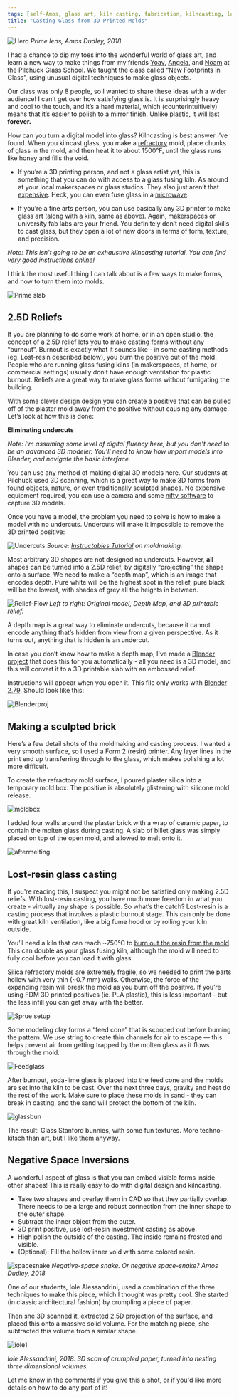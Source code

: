 ```yaml
---
tags: [self-Amos, glass art, kiln casting, fabrication, kilncasting, lost-resin, lost-wax]
title: "Casting Glass from 3D Printed Molds"
---
```

![Hero](https://i.imgur.com/9wuDaCE.jpg)
*Prime lens, Amos Dudley, 2018*

I had a chance to dip my toes into the wonderful world of glass art, and learn a new way to make things from my friends <a href="http://yoav-reches.com/">Yoav</a>, <a href="http://www.angelathwaites.com/about_my_work.html">Angela</a>, and <a href="https://www.noamandmichal.com/">Noam</a> at the Pilchuck Glass School. We taught the class called “New Footprints in Glass”, using unusual digital techniques to make glass objects. 

Our class was only 8 people, so I wanted to share these ideas with a wider audience! I can’t get over how satisfying glass is. It is surprisingly heavy and cool to the touch, and it’s a hard material, which (counterintuitively) means that it’s easier to polish to a mirror finish. Unlike plastic, it will last **forever.** 

How can you turn a digital model into glass? Kilncasting is best answer I've found. When you kilncast glass, you make a <a href="https://en.wikipedia.org/wiki/Refractory">refractory</a> mold, place chunks of glass in the mold, and then heat it to about 1500°F, until the glass runs like honey and fills the void.

- If you’re a 3D printing person, and not a glass artist yet, this is something that you can do with access to a glass fusing kiln. As around at your local makerspaces or glass studios. They also just aren’t that <a href="https://www.paragonweb.com/FireFly_Digital.cfm">expensive</a>. Heck, you can even fuse glass in a <a href="https://www.amazon.com/Large-Microwave-Kiln-Glass-Fusing/dp/B012EV9LES">microwave</a>. 

- If you’re a fine arts person, you can use basically any 3D printer to make glass art (along with a kiln, same as above). Again, makerspaces or university fab labs are your friend. You definitely don’t need digital skills to cast glass, but they open a lot of new doors in terms of form, texture, and precision. 

*Note:* *This isn’t going to be an exhaustive kilncasting tutorial. You can find very good instructions <a href="https://www.bullseyeglass.com/images/stories/bullseye/PDF/TipSheets/tipsheet_08.pdf">online</a>!*

I think the most useful thing I can talk about is a few ways to make forms, and how to turn them into molds. 

![Prime slab](https://i.imgur.com/PY1Bju3.jpg)

## 2.5D Reliefs

If you are planning to do some work at home, or in an open studio, the concept of a 2.5D relief lets you to make casting forms without any “burnout”. Burnout is exactly what it sounds like - in some casting methods (eg. Lost-resin described below), you burn the positive out of the mold. People who are running glass fusing kilns (in makerspaces, at home, or commercial settings) usually don’t have enough ventilation for plastic burnout. Reliefs are a great way to make glass forms without fumigating the building.

With some clever design design you can create a positive that can be pulled off of the plaster mold away from the positive without causing any damage. Let’s look at how this is done:

**Eliminating undercuts**

*Note: I’m assuming some level of digital fluency here, but you don’t need to be an advanced 3D modeler. You’ll need to know how import models into Blender, and navigate the basic interface.* 

You can use any method of making digital 3D models here. Our students at Pilchuck used 3D scanning, which is a great way to make 3D forms from found objects, nature, or even traditionally sculpted shapes. No expensive equipment required, you can use a camera and some <a href="https://www.3dbeginners.com/list-of-free-photogrammetry-software/">nifty software</a> to capture 3D models. 

Once you have a model, the problem you need to solve is how to make a model with no undercuts. Undercuts will make it impossible to remove the 3D printed positive:

![Undercuts](https://i.imgur.com/MeMsA4Z.png)
*Source: <a href="https://www.instructables.com/lesson/Introduction-to-Mold-Making-Casting/">Instructables Tutorial</a> on moldmaking.*

Most arbitrary 3D shapes are not designed no undercuts. However, **all** shapes can be turned into a 2.5D relief, by digitally “projecting” the shape onto a surface. We need to make a “depth map”, which is an image that encodes depth. Pure white will be the highest spot in the relief, pure black will be the lowest, with shades of grey all the heights in between.

![Relief-Flow](https://i.imgur.com/oV6q0Nw.png)
*Left to right: Original model, Depth Map, and 3D printable relief.*

A depth map is a great way to eliminate undercuts, because it cannot encode anything that’s hidden from view from a given perspective. As it turns out, anything that is hidden is an undercut.

In case you don’t know how to make a depth map, I've made a <a href="https://github.com/amosdudley/weblog/raw/gh-pages/Model_to_relief.blend">Blender project</a> that does this for you automatically - all you need is a 3D model, and this will convert it to a 3D printable slab with an embossed relief.


Instructions will appear when you open it. This file only works with <a href="https://www.blender.org/download/releases/2-79/">Blender 2.79</a>. Should look like this:

![Blenderproj](https://i.imgur.com/KvJcLSu.png)

## Making a sculpted brick

Here’s a few detail shots of the moldmaking and casting process. I wanted a very smooth surface, so I used a Form 2 (resin) printer. Any layer lines in the print end up transferring through to the glass, which makes polishing a lot more difficult.

To create the refractory mold surface, I poured plaster silica into a temporary mold box. The positive is absolutely glistening with silicone mold release.

![moldbox](https://i.imgur.com/DXldx9I.png)

I added four walls around the plaster brick with a wrap of ceramic paper, to contain the molten glass during casting. A slab of billet glass was simply placed on top of the open mold, and allowed to melt onto it.

![aftermelting](https://i.imgur.com/eFnZljS.png)

## Lost-resin glass casting

If you're reading this, I suspect you might not be satisfied only making 2.5D reliefs. With lost-resin casting, you have much more freedom in what you create - virtually any shape is possible. So what’s the catch? Lost-resin is a casting process that involves a plastic burnout stage. This can only be done with great kiln ventilation, like a big fume hood or by rolling your kiln outside. 

You’ll need a kiln that can reach ~750°C to <a href="https://media.formlabs.com/m/6b4018a61335afb9/original/-ENUS-P-Castable-Wax-Jewelry-Pattern-Burnout-Process.pdf">burn out the resin from the mold</a>. This can double as your glass fusing kiln, although the mold will need to fully cool before you can load it with glass.

Silica refractory molds are extremely fragile, so we needed to print the parts hollow with very thin (~0.7 mm) walls. Otherwise, the force of the expanding resin will break the mold as you burn off the positive. If you’re using FDM 3D printed positives (ie. PLA plastic), this is less important - but the less infill you can get away with the better. 

![Sprue setup](https://i.imgur.com/8A59ZYY.png)

Some modeling clay forms a “feed cone” that is scooped out before burning the pattern. We use string to create thin channels for air to escape — this helps prevent air from getting trapped by the molten glass as it flows through the mold.

![Feedglass](https://i.imgur.com/dVZJMKZ.png)

After burnout, soda-lime glass is placed into the feed cone and the molds are set into the kiln to be cast. Over the next three days, gravity and heat do the rest of the work. Make sure to place these molds in sand - they can break in casting, and the sand will protect the bottom of the kiln.

![glassbun](https://i.imgur.com/dyap3tT.png)

The result: Glass Stanford bunnies, with some fun textures. More techno-kitsch than art, but I like them anyway.

## Negative Space Inversions

A wonderful aspect of glass is that you can embed visible forms inside other shapes! This is really easy to do with digital design and kilncasting.

- Take two shapes and overlay them in CAD so that they partially overlap. There needs to be a large and robust connection from the inner shape to the outer shape.
- Subtract the inner object from the outer.
- 3D print positive, use lost-resin investment casting as above.
- High polish the outside of the casting. The inside remains frosted and visible.
- (Optional): Fill the hollow inner void with some colored resin.

![spacesnake](https://i.imgur.com/qVJ74Ls.png)
*Negative-space snake. Or negative space-snake? Amos Dudley, 2018*

One of our students, Iole Alessandrini, used a combination of the three techniques to make this piece, which I thought was pretty cool. She started (in classic architectural fashion) by crumpling a piece of paper.

Then she 3D scanned it, extracted 2.5D projection of the surface, and placed this onto a massive solid volume. For the matching piece, she subtracted this volume from a similar shape. 

![iole1](https://i.imgur.com/femb8qc.png)

*Iole Alessandrini, 2018. 3D scan of crumpled paper, turned into nesting three dimensional volumes.*


Let me know in the comments if you give this a shot, or if you'd like more details on how to do any part of it!  

